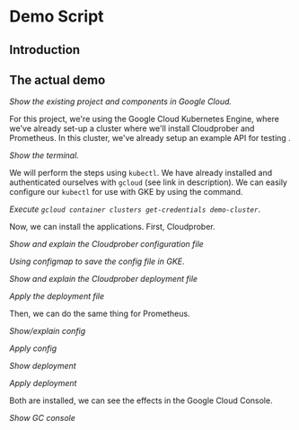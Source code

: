# Demo Script

## Introduction

<!--
What is Cloudprober?

What is Prometheus?

What will we show?

What's the infrastructure we're using
-->

## The actual demo

*Show the existing project and components in Google Cloud.*

For this project, we're using the Google Cloud Kubernetes Engine, where we've already set-up a cluster where we'll install Cloudprober and Prometheus. In this cluster, we've already setup an example API for testing <!-- Explain the API -->. 

*Show the terminal.*

We will perform the steps using `kubectl`. We have already installed and authenticated ourselves with `gcloud` (see link in description). We can easily configure our `kubectl` for use with GKE by using the command.

*Execute `gcloud container clusters get-credentials demo-cluster`*.

Now, we can install the applications. First, Cloudprober.

*Show and explain the Cloudprober configuration file*

*Using configmap to save the config file in GKE*.

*Show and explain the Cloudprober deployment file*

*Apply the deployment file*

Then, we can do the same thing for Prometheus.

*Show/explain config*

*Apply config*

*Show deployment*

*Apply deployment*

Both are installed, we can see the effects in the Google Cloud Console.

*Show GC console*
